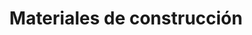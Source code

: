 ---
title: "Materiales de construcción"
url: /buenos-aires/materiales-de-construccion/
shop: general
---